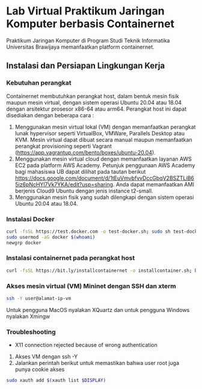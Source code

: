 # Lab Virtual Praktikum Jaringan Komputer berbasis Containernet
Praktikum Jaringan Komputer di Program Studi Teknik Informatika Universitas Brawijaya memanfaatkan platform containernet.

## Instalasi dan Persiapan Lingkungan Kerja
### Kebutuhan perangkat
Containernet membutuhkan perangkat host, dalam bentuk mesin fisik maupun mesin virtual, dengan sistem operasi Ubuntu 20.04 atau 18.04 dengan arsitektur prosesor x86-64 atau arm64. Perangkat host ini dapat disediakan dengan beberapa cara :
1. Menggunakan mesin virtual lokal (VM) dengan memanfaatkan perangkat lunak hypervisor seperti VirtualBox, VMWare, Parallels Desktop atau KVM. Mesin virtual dapat dibuat secara manual maupun memanfaatkan perangkat provisioning seperti Vagrant (https://app.vagrantup.com/bento/boxes/ubuntu-20.04).
2. Menggunakan mesin virtual cloud dengan memanfaatkan layanan AWS EC2 pada platform AWS Academy. Petunjuk penggunaan AWS Academy bagi mahasiswa UB dapat dilihat pada tautan berikut https://docs.google.com/document/d/1tEuVmvbfvvDccGbqV2BSZTLiB65iz6pNcHYl7Vk7YKA/edit?usp=sharing. Anda dapat memanfaatkan AMI berjenis Cloud9 Ubuntu dengan jenis instance t2-small.
3. Menggunakan mesin fisik yang sudah dilengkapi dengan sistem operasi Ubuntu 20.04 atau 18.04.

### Instalasi Docker
```bash
curl -fsSL https://test.docker.com -o test-docker.sh; sudo sh test-docker.sh
sudo usermod -aG docker $(whoami)
newgrp docker
```

### Instalasi containernet pada perangkat host

```bash
curl -fsSL https://bit.ly/installcontainernet -o installcontainer.sh; bash installcontainer.sh
```

### Akses mesin virtual (VM) Mininet dengan SSH dan xterm

```bash
ssh -Y user@alamat-ip-vm
```

Untuk pengguna MacOS nyalakan XQuartz dan untuk pengguna Windows nyalakan Xmingw

### Troubleshooting
- X11 connection rejected because of wrong authentication
1. Akses VM dengan ssh -Y
2. Jalankan perintah berikut untuk memastikan bahwa user root juga punya cookie akses
```bash
sudo xauth add $(xauth list $DISPLAY)
```
